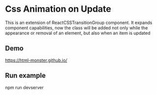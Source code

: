 # Css Animation on Update
This is an extension of ReactCSSTransitionGroup component.
It expands component capabilities, now the class will be added not only while the appearance or removal of an element, but also when an item is updated

## Demo
https://html-monster.github.io/

## Run example
npm run devserver
